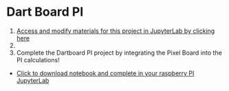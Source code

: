 # Dart Board PI
1. [Access and modify materials for this project in JupyterLab by clicking here](https://bushastrolab.com/hub/user-redirect/git-pull?repo=https%3A%2F%2Fgithub.com%2Fchandrunarayan%2Ffcsr&branch=gh-pages&urlpath=lab%2Ftree%2Ffcsr%2Fprojects%2Fdart_board_pi%2Fdart_board_pi.ipynb?reset)
2. 
3. Complete the Dartboard PI project by integrating the Pixel Board into the PI calculations!
-    [Click to download notebook and complete in your raspberry PI JupyterLab](https://chandrunarayan.github.io/fcsr/projects/dart_board_pi/darts_pi_button.ipynb)

